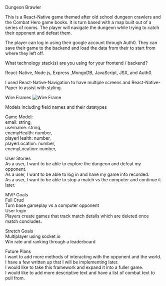 Dungeon Brawler

This is a React-Native game themed after old school dungeon crawlers and the Combat Hero game books. It is turn based with a map built out of a series of rooms. The player will navigate the dungeon while trying to catch their opponent and defeat them. 

The player can log in using their google account through Auth0. They can save their game to the backend and load the data from their to start from where they left off. 

What technology stack(s) are you using for your frontend / backend?

React-Native, Node.js, Express ,MongoDB, JavaScript, JSX, and
Auth0. 

I used React-Native-Navigation to have multiple screens and React-Native-Paper to assist with styling.

Wire Frames
![Wire Frame](https://i.imgur.com/DtDE9BQ.png "Wire Frame")


Models including field names and their datatypes

Game Model:<br />
email: string,<br />
username: string,<br />
enemyHealth: number,<br />
playerHealth: number,<br />
playerLocation: number,<br />
enemyLocation: number,<br />




User Stories<br />
As a user, I want to be able to explore the dungeon and defeat my opponent.<br />
As a user, I want to be able to log in and have my game info recorded.<br />
As a user, I want to be able to stop a match vs the computer and continue it later.<br />



MVP Goals<br />
Full Crud<br />
Turn base gameplay vs a computer opponent<br />
User login<br />
Players create games that track match details which are deleted once match concludes.<br />

Stretch Goals<br />
Multiplayer using socket.io<br />
Win rate and ranking through a leaderboard<br />


Future Plans<br />
I want to add more methods of interacting with the opponent and the world. I have a few written up that I will be implementing later.<br />
I would like to take this framework and expand it into a fuller game.<br />
I would like to add more descriptive text and have a list of combat text to pull from.<br />